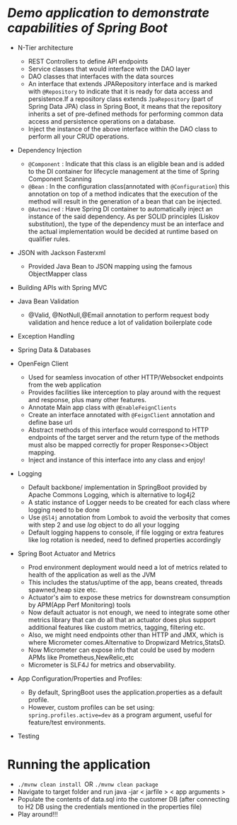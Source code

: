 # *******Demo application to demonstrate capabilities of Spring Boot*******

* N-Tier architecture
    * REST Controllers to define API endpoints
    * Service classes that would interface with the DAO layer
    * DAO classes that interfaces with the data sources
    * An interface that extends JPARepository interface and is marked with `@Repository` to indicate that it is ready
      for
      data access and
      persistence.If a repository class extends `JpaRepository` (part of Spring Data JPA) class in Spring Boot, it means
      that the repository inherits a set of pre-defined methods for performing common data access and persistence
      operations on a database.
    * Inject the instance of the above interface within the DAO class to perform all your CRUD operations.


* Dependency Injection
    * `@Component` : Indicate that this class is an eligible bean and is added to the DI container for lifecycle
      management at the time of Spring Component Scanning
    * `@Bean` : In the configuration class(annotated with `@Configuration`) this annotation on top of a method indicates
      that the execution of the method will result in the generation of a bean that can be injected.
    * `@Autowired` : Have Spring DI container to automatically inject an instance of the said dependency. As per SOLID
      principles (Liskov substitution), the type of the dependency must be an interface and the actual implementation
      would be decided at runtime based on qualifier rules.


* JSON with Jackson Fasterxml
    * Provided Java Bean to JSON mapping using the famous ObjectMapper class


* Building APIs with Spring MVC


* Java Bean Validation
    * @Valid, @NotNull,@Email annotation to perform request body validation and hence reduce a lot of validation
      boilerplate code


* Exception Handling


* Spring Data & Databases


* OpenFeign Client
    * Used for seamless invocation of other HTTP/Websocket endpoints from the web application
    * Provides facilities like interception to play around with the request and response, plus many other features.
    * Annotate Main app class with `@EnableFeignClients`
    * Create an interface annotated with `@FeignClient` annotation and define base url
    * Abstract methods of this interface would correspond to HTTP endpoints of the target server and the return type of
      the methods must also be mapped correctly for proper Response<>Object mapping.
    * Inject and instance of this interface into any class and enjoy!


* Logging
    * Default backbone/ implementation in SpringBoot provided by Apache Commons Logging, which is alternative to log4j2
    * A static instance of Logger needs to be created for each class where logging need to be done
    * Use `@Sl4j` annotation from Lombok to avoid the verbosity that comes with step 2 and use _log_ object to do all
      your logging
    * Default logging happens to console, if file logging or extra features like log rotation is needed, need to defined
      properties accordingly


* Spring Boot Actuator and Metrics
    * Prod environment deployment would need a lot of metrics related to health of the application as well as the JVM
    * This includes the status/uptime of the app, beans created, threads spawned,heap size etc.
    * Actuator's aim to expose these metrics for downstream consumption by APM(App Perf Monitoring) tools
    * Now default actuator is not enough, we need to integrate some other metrics library that can do all that an
      actuator does
      plus support additional features like custom metrics, tagging, filtering etc.
    * Also, we might need endpoints other than HTTP and JMX, which is where Micrometer comes.Alternative to Dropwizard
      Metrics,StatsD.
    * Now Micrometer can expose info that could be used by modern APMs like Prometheus,NewRelic,etc
    * Micrometer is SLF4J for metrics and observability.


* App Configuration/Properties and Profiles:
    * By default, SpringBoot uses the application.properties as a default profile.
    * However, custom profiles can be set using: `spring.profiles.active=dev` as a program argument, useful for
      feature/test environments.


* Testing

# Running the application

* `./mvnw clean install `OR `./mvnw clean package `
* Navigate to target folder and run java -jar < jarfile > < app arguments >
* Populate the contents of data.sql into the customer DB (after connecting to H2 DB using the credentials mentioned in
  the properties file)
* Play around!!!